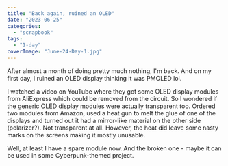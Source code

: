 ```yaml
---
title: "Back again, ruined an OLED"
date: "2023-06-25"
categories: 
  - "scrapbook"
tags: 
  - "1-day"
coverImage: "June-24-Day-1.jpg"
---
```

<!--more-->

After almost a month of doing pretty much nothing, I'm back. And on my first day, I ruined an OLED display thinking it was PMOLED lol.

I watched a video on YouTube where they got some OLED display modules from AliExpress which could be removed from the circuit. So I wondered if the generic OLED display modules were actually transparent too. Ordered two modules from Amazon, used a heat gun to melt the glue of one of the displays and turned out it had a mirror-like material on the other side (polarizer?). Not transparent at all. However, the heat did leave some nasty marks on the screens making it mostly unusable.

Well, at least I have a spare module now. And the broken one - maybe it can be used in some Cyberpunk-themed project.
